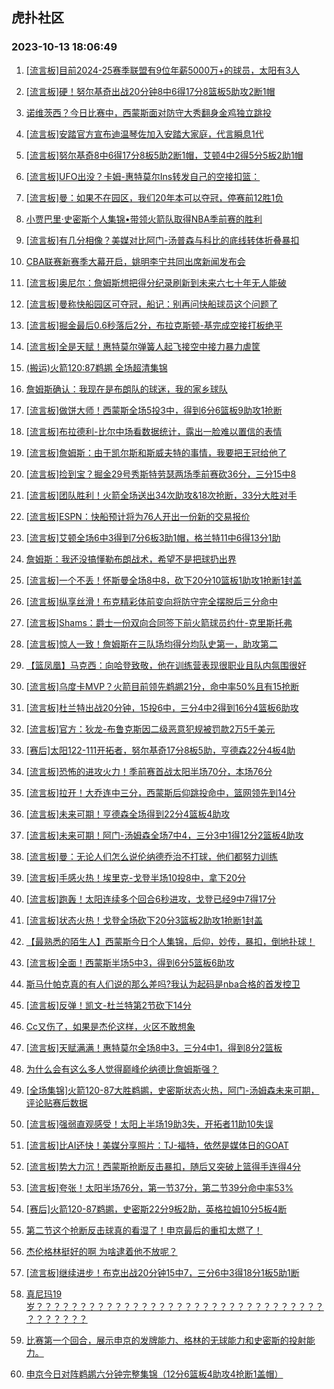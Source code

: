 ## 虎扑社区 
### 2023-10-13 18:06:49

1. [[流言板]目前2024-25赛季联盟有9位年薪5000万+的球员，太阳有3人](https://bbs.hupu.com/62461583.html)

2. [[流言板]硬！努尔基奇出战20分钟8中6得17分8篮板5助攻2断1帽](https://bbs.hupu.com/62459059.html)

3. [诺维茨西？今日比赛中，西蒙斯面对防守大秀翻身金鸡独立跳投](https://bbs.hupu.com/62454940.html)

4. [[流言板]安踏官方宣布迪温琴佐加入安踏大家庭，代言瞬息1代](https://bbs.hupu.com/62458099.html)

5. [[流言板]努尔基奇8中6得17分8板5助2断1帽，艾顿4中2得5分5板2助1帽](https://bbs.hupu.com/62457860.html)

6. [[流言板]UFO出没？卡姆-惠特莫尔Ins转发自己的空接扣篮：](https://bbs.hupu.com/62459417.html)

7. [[流言板]曼：如果不在园区，我们20年本可以夺冠，停赛前12胜1负](https://bbs.hupu.com/62457824.html)

8. [小贾巴里·史密斯个人集锦•带领火箭队取得NBA季前赛的胜利](https://bbs.hupu.com/62456992.html)

9. [[流言板]有几分相像？美媒对比阿门-汤普森与科比的底线转体折叠暴扣](https://bbs.hupu.com/62462406.html)

10. [CBA联赛新赛季大幕开启，姚明李宁共同出席新闻发布会](https://bbs.hupu.com/62455900.html)

11. [[流言板]奥尼尔：詹姆斯想把得分纪录刷新到未来六七十年无人能破](https://bbs.hupu.com/62456577.html)

12. [[流言板]曼称快船园区可夺冠，船记：别再问快船球员这个问题了](https://bbs.hupu.com/62459557.html)

13. [[流言板]掘金最后0.6秒落后2分，布拉克斯顿-基完成空接打板绝平](https://bbs.hupu.com/62456334.html)

14. [[流言板]全是天赋！惠特莫尔弹簧人起飞接空中接力暴力虐筐](https://bbs.hupu.com/62455528.html)

15. [(搬运)火箭120:87鹈鹕 全场超清集锦](https://bbs.hupu.com/62457026.html)

16. [詹姆斯确认：我现在是布朗队的球迷，我的家乡球队](https://bbs.hupu.com/62457376.html)

17. [[流言板]做饼大师！西蒙斯全场5投3中，得到6分6篮板9助攻1抢断](https://bbs.hupu.com/62455409.html)

18. [[流言板]布拉德利-比尔中场看数据统计，露出一脸难以置信的表情](https://bbs.hupu.com/62459055.html)

19. [[流言板]詹姆斯：由于凯尔斯和斯威夫特的事情，我要把王冠给他了](https://bbs.hupu.com/62453207.html)

20. [[流言板]捡到宝？掘金29号秀斯特劳瑟两场季前赛砍36分，三分15中8](https://bbs.hupu.com/62459155.html)

21. [[流言板]团队胜利！火箭全场送出34次助攻&18次抢断，33分大胜对手](https://bbs.hupu.com/62456314.html)

22. [[流言板]ESPN：快船预计将为76人开出一份新的交易报价](https://bbs.hupu.com/62452735.html)

23. [[流言板]艾顿全场6中3得到7分6板3助1帽，格兰特11中6得13分1助](https://bbs.hupu.com/62459056.html)

24. [詹姆斯：我还没搞懂勒布朗战术，希望不是把球扔出界](https://bbs.hupu.com/62461909.html)

25. [[流言板]一个不丢！怀斯曼全场8中8，砍下20分10篮板1助攻1抢断1封盖](https://bbs.hupu.com/62455189.html)

26. [[流言板]纵享丝滑！布克精彩体前变向将防守完全摆脱后三分命中](https://bbs.hupu.com/62457655.html)

27. [[流言板]Shams：爵士一份双向合同签下前火箭球员约什-克里斯托弗](https://bbs.hupu.com/62452518.html)

28. [[流言板]惊人一致！詹姆斯在三队场均得分均队史第一，助攻第二](https://bbs.hupu.com/62452183.html)

29. [【篮凤凰】马克西：向哈登致敬，他在训练营表现很职业且队内氛围很好](https://bbs.hupu.com/62461018.html)

30. [[流言板]乌度卡MVP？火箭目前领先鹈鹕21分，命中率50%且有15抢断](https://bbs.hupu.com/62455097.html)

31. [[流言板]杜兰特出战20分钟，15投6中，三分4中2得到16分4篮板6助攻](https://bbs.hupu.com/62459062.html)

32. [[流言板]官方：狄龙-布鲁克斯因二级恶意犯规被罚款2万5千美元](https://bbs.hupu.com/62452006.html)

33. [[赛后]太阳122-111开拓者，努尔基奇17分8板5助，亨德森22分4板4助](https://bbs.hupu.com/62459010.html)

34. [[流言板]恐怖的进攻火力！季前赛首战太阳半场70分，本场76分](https://bbs.hupu.com/62457791.html)

35. [[流言板]拉开！大乔连中三分，西蒙斯后仰跳投命中，篮网领先到14分](https://bbs.hupu.com/62453350.html)

36. [[流言板]未来可期！亨德森全场得到22分4篮板4助攻](https://bbs.hupu.com/62459051.html)

37. [[流言板]未来可期！阿门-汤姆森全场7中4，三分3中1得12分2篮板4助攻](https://bbs.hupu.com/62456336.html)

38. [[流言板]曼：无论人们怎么说伦纳德乔治不打球，他们都努力训练](https://bbs.hupu.com/62457987.html)

39. [[流言板]手感火热！埃里克-戈登半场10投8中，拿下20分](https://bbs.hupu.com/62457722.html)

40. [[流言板]跑轰！太阳连续多个回合6秒进攻，戈登已经9中7得17分](https://bbs.hupu.com/62457488.html)

41. [[流言板]状态火热！戈登全场砍下20分3篮板2助攻1抢断1封盖](https://bbs.hupu.com/62459044.html)

42. [【最熟悉的陌生人】西蒙斯今日个人集锦，后仰，妙传，暴扣，倒地扑球！](https://bbs.hupu.com/62457209.html)

43. [[流言板]全面！西蒙斯半场5中3，得到6分5篮板6助攻](https://bbs.hupu.com/62453673.html)

44. [斯马什帕克真的有人们说的那么差吗?我认为起码是nba合格的首发控卫](https://bbs.hupu.com/62461799.html)

45. [[流言板]反弹！凯文-杜兰特第2节砍下14分](https://bbs.hupu.com/62457706.html)

46. [Cc又伤了，如果是杰伦这样，火区不敢想象](https://bbs.hupu.com/62459973.html)

47. [[流言板]天赋满满！惠特莫尔全场8中3，三分4中1，得到8分2篮板](https://bbs.hupu.com/62456363.html)

48. [为什么会有这么多人觉得巅峰伦纳德比詹姆斯强？](https://bbs.hupu.com/62460896.html)

49. [[全场集锦]火箭120-87大胜鹈鹕，史密斯状态火热，阿门-汤姆森未来可期，评论贴赛后数据](https://bbs.hupu.com/62457900.html)

50. [[流言板]强弱直观感受！太阳上半场19助3失，开拓者11助10失误](https://bbs.hupu.com/62457895.html)

51. [[流言板]比AI还快！美媒分享照片：TJ-福特，依然是媒体日的GOAT](https://bbs.hupu.com/62462981.html)

52. [[流言板]势大力沉！西蒙斯抢断反击暴扣，随后又突破上篮得手连得4分](https://bbs.hupu.com/62452786.html)

53. [[流言板]夸张！太阳半场76分，第一节37分，第二节39分命中率53%](https://bbs.hupu.com/62457761.html)

54. [[赛后]火箭120-87鹈鹕，史密斯22分9板2助，英格拉姆10分5板4断](https://bbs.hupu.com/62456149.html)

55. [第二节这个抢断反击球真的看湿了！申京最后的重扣太燃了！](https://bbs.hupu.com/62459618.html)

56. [杰伦格林挺好的啊 为啥逮着他不放呢？](https://bbs.hupu.com/62461929.html)

57. [[流言板]继续进步！布克出战20分钟15中7，三分6中3得18分1板5助1断](https://bbs.hupu.com/62459061.html)

58. [真尼玛19岁？？？？？？？？？？？？？？？？？？？？？？？？？？？？？？？？？？？？？？？？](https://bbs.hupu.com/62461354.html)

59. [比赛第一个回合，展示申京的发牌能力、格林的无球能力和史密斯的投射能力。](https://bbs.hupu.com/62459580.html)

60. [申京今日对阵鹈鹕六分钟完整集锦（12分6篮板4助攻4抢断1盖帽）](https://bbs.hupu.com/62459027.html)


